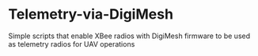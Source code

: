 # Telemetry-via-DigiMesh
Simple scripts that enable XBee radios with DigiMesh firmware to be used as telemetry radios for UAV operations

